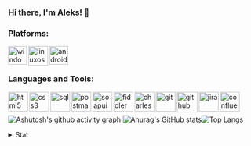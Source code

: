### Hi there, I'm Aleks! 👋

### Platforms:
[<img align="Left" alt="windowsos" height="38" src="https://upload.wikimedia.org/wikipedia/commons/thumb/8/87/Windows_logo_-_2021.svg/240px-Windows_logo_-_2021.svg.png">](https://www.microsoft.com "WindowsOS")
[<img align="Left" alt="linuxos" height="40" src="https://upload.wikimedia.org/wikipedia/commons/thumb/3/35/Tux.svg/800px-Tux.svg.png">](https://www.kernel.org "LinuxOS")
[<img align="Left" alt="android os" height="38" src="https://upload.wikimedia.org/wikipedia/commons/thumb/e/e0/Android_robot_%282014-2019%29.svg/800px-Android_robot_%282014-2019%29.svg.png">](https://developer.android.com "AndroidOS")
</br></br>

### Languages and Tools:
[<img align="Left" alt="html5" height="40" src="https://upload.wikimedia.org/wikipedia/commons/thumb/6/61/HTML5_logo_and_wordmark.svg/800px-HTML5_logo_and_wordmark.svg.png">](https:/https://www.w3.org/html "HTML5")
[<img align="Left" alt="css3" height="40" src="https://upload.wikimedia.org/wikipedia/commons/thumb/d/d5/CSS3_logo_and_wordmark.svg/800px-CSS3_logo_and_wordmark.svg.png">](https://www.w3.org/Style/CSS/ "CSS3")
[<img align="Left" alt="sql" height="40" src="https://www.zeluslugi.ru/upload/news/terms20191115-1.png">](https://www.iso.org/standard/63555.html "SQL")
[<img align="Left" alt="postman" height="40" src="https://www.vectorlogo.zone/logos/getpostman/getpostman-icon.svg">](https://www.postman.com/ "Postman")
[<img align="Left" alt="soapui" height="40" src="https://www.airslate.com/preview/explorebots/development/soapui.svg">](https://www.soapui.org/ "SoapUI")
[<img align="Left" alt="fiddler" height="40" src="https://1.bp.blogspot.com/-wPCmBo9VAHU/X6RFiiawFkI/AAAAAAAAFlY/7Crbsk5Ele4OWp8FL35HBr-Fr7DT0A9LQCLcBGAsYHQ/s200/Fiddler-Everywhere-Icon.png">](https://www.telerik.com/fiddler "Fiddler")
[<img align="Left" alt="charles" height="40" src="https://user-images.githubusercontent.com/15472/41327135-e4bf090c-6eca-11e8-9b76-032e8e2b0707.png">](https://www.charlesproxy.com/ "Charles")
[<img align="Left" alt="git" height="40" src="https://www.vectorlogo.zone/logos/git-scm/git-scm-icon.svg">](https://git-scm.com/ "Git")
[<img align="Left" alt="github" height="42" src="https://upload.wikimedia.org/wikipedia/commons/thumb/9/95/Font_Awesome_5_brands_github.svg/800px-Font_Awesome_5_brands_github.svg.png">](https://github.com/ "GitHub")
[<img align="Left" alt="jira" height="40" src="https://cdn.icon-icons.com/icons2/2699/PNG/512/atlassian_jira_logo_icon_170511.png">](https://www.atlassian.com/software/jira "Jira")
[<img align="Left" alt="confluence" height="40" src="https://seeklogo.com/images/C/confluence-logo-D9B07137C2-seeklogo.com.png">](https://www.atlassian.com/software/confluence "Confluence")
</br></br>

![Ashutosh's github activity graph](https://activity-graph.herokuapp.com/graph?username=lleks&bg_color=fff0&hide_border=true&line=447bbb&color=447bbb)
![Anurag's GitHub stats](https://github-readme-stats.vercel.app/api?username=lleks&show_icons=true&h&bg_color=fff0&text_color=A4A4A4&include_all_commits=true&custom_title=GitHub_Stats&hide_border=true&title_color=447bbb&icon_color=447bbb)![Top Langs](https://github-readme-stats.vercel.app/api/top-langs/?username=lleks&layout=compact&bg_color=fff0&text_color=A4A4A4&hide_border=true&title_color=447bbb&icon_color=447bbb)


<details>
  <summary>Stat</summary>
  <img align="left" alt="GitHubStats" src="https://komarev.com/ghpvc/?username=lleks&color=blue"
</details>       


<!--
**lleks/lleks** is a ✨ _special_ ✨ repository because its `README.md` (this file) appears on your GitHub profile.

Here are some ideas to get you started:

- 🔭 I’m currently working on ...
- 🌱 I’m currently learning ...
- 👯 I’m looking to collaborate on ...
- 🤔 I’m looking for help with ...
- 💬 Ask me about ...
- 📫 How to reach me: ...
- 😄 Pronouns: ...
- ⚡ Fun fact: ...
-->


